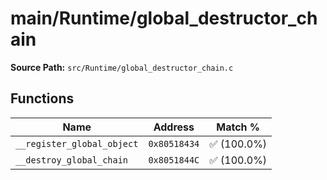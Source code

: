 # main/Runtime/global_destructor_chain

**Source Path:** `src/Runtime/global_destructor_chain.c`

## Functions

| Name | Address | Match % |
|------|---------|---------|
| `__register_global_object` | `0x80518434` | :white_check_mark: (100.0%) |
| `__destroy_global_chain` | `0x8051844C` | :white_check_mark: (100.0%) |